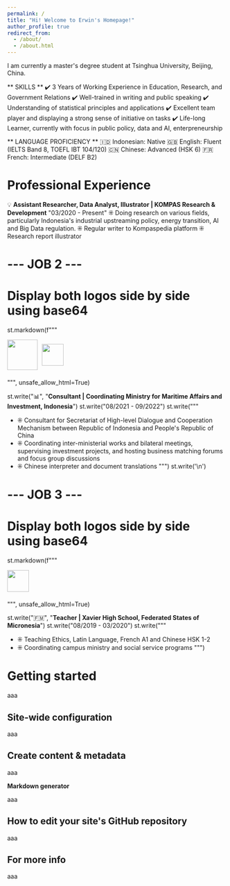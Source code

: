 ```yaml
---
permalink: /
title: "Hi! Welcome to Erwin's Homepage!"
author_profile: true
redirect_from: 
  - /about/
  - /about.html
---
```


I am currently a master's degree student at Tsinghua University, Beijing, China. 

** SKILLS **
✔️ 3 Years of Working Experience in Education, Research, and Government Relations
✔️ Well-trained in writing and public speaking 
✔️ Understanding of statistical principles and applications
✔️ Excellent team player and displaying a strong sense of initiative on tasks
✔️ Life-long Learner, currently with focus in public policy, data and AI, enterpreneurship 

** LANGUAGE PROFICIENCY **
🇮🇩 Indonesian: Native
🇬🇧 English: Fluent (IELTS Band 8, TOEFL IBT 104/120)
🇨🇳 Chinese: Advanced (HSK 6)
🇫🇷 French: Intermediate (DELF B2)

Professional Experience 
======
💡 **Assistant Researcher, Data Analyst, Illustrator | KOMPAS Research & Development**
"03/2020 - Present"
⁜ Doing research on various fields, particularly Indonesia's industrial upstreaming policy, energy transition, AI and Big Data regulation. 
⁜ Regular writer to Kompaspedia platform
⁜ Research report illustrator

# --- JOB 2 ---
# Display both logos side by side using base64
st.markdown(f"""
    <div style="display: flex; align-items: center; margin-bottom: 20px;">
        <img src="data:image/png;base64,{kemenko_logo_base64}" style="width:70px; margin-right: 10px;">
        <img src="data:image/png;base64,{hdcm_logo_base64}" style="width:50px;">
    </div>
""", unsafe_allow_html=True)

st.write("📊", "**Consultant | Coordinating Ministry for Maritime Affairs and Investment, Indonesia**")
st.write("08/2021 - 09/2022")
st.write("""
- ⁜ Consultant for Secretariat of High-level Dialogue and Cooperation Mechanism between Republic of Indonesia and People's Republic of China
- ⁜ Coordinating inter-ministerial works and bilateral meetings, supervising investment projects, and hosting business matching forums and focus group discussions
- ⁜ Chinese interpreter and document translations
""")
st.write('\n')

# --- JOB 3 ---
# Display both logos side by side using base64
st.markdown(f"""
    <div style="text-align: left; margin-bottom: 20px;">
        <img src="data:image/png;base64,{xavier_logo_base64}" style="width:50px;">
    </div>
""", unsafe_allow_html=True)

st.write("🇫🇲", "**Teacher | Xavier High School, Federated States of Micronesia**")
st.write("08/2019 - 03/2020")
st.write("""
- ⁜ Teaching Ethics, Latin Language, French A1 and Chinese HSK 1-2
- ⁜ Coordinating campus ministry and social service programs
""")

Getting started
======
aaa

Site-wide configuration
------
aaa

Create content & metadata
------
aaa

**Markdown generator**

aaa

How to edit your site's GitHub repository
------
aaa

For more info
------
aaa
